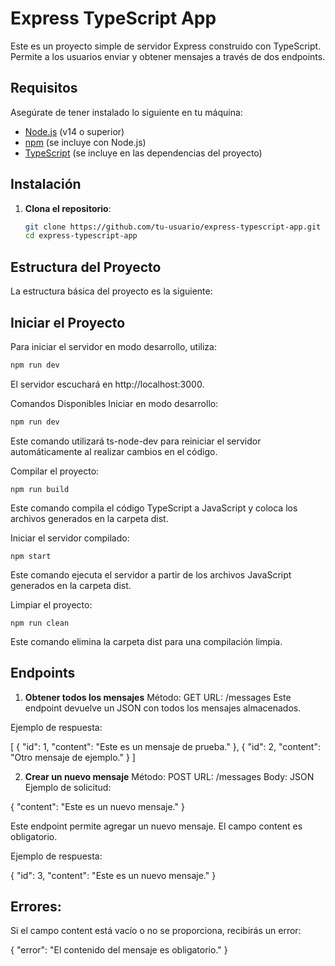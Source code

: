 # Express TypeScript App

Este es un proyecto simple de servidor Express construido con TypeScript. Permite a los usuarios enviar y obtener mensajes a través de dos endpoints.

## Requisitos

Asegúrate de tener instalado lo siguiente en tu máquina:

- [Node.js](https://nodejs.org/) (v14 o superior)
- [npm](https://www.npmjs.com/) (se incluye con Node.js)
- [TypeScript](https://www.typescriptlang.org/) (se incluye en las dependencias del proyecto)

## Instalación

1. **Clona el repositorio**:

   ```bash
   git clone https://github.com/tu-usuario/express-typescript-app.git
   cd express-typescript-app
   ```

## Estructura del Proyecto

La estructura básica del proyecto es la siguiente:

## Iniciar el Proyecto

Para iniciar el servidor en modo desarrollo, utiliza:

```bash
npm run dev
```

El servidor escuchará en http://localhost:3000.

Comandos Disponibles
Iniciar en modo desarrollo:

```bash
npm run dev
```

Este comando utilizará ts-node-dev para reiniciar el servidor automáticamente al realizar cambios en el código.

Compilar el proyecto:

```
npm run build
```

Este comando compila el código TypeScript a JavaScript y coloca los archivos generados en la carpeta dist.

Iniciar el servidor compilado:

```
npm start
```

Este comando ejecuta el servidor a partir de los archivos JavaScript generados en la carpeta dist.

Limpiar el proyecto:

```
npm run clean
```

Este comando elimina la carpeta dist para una compilación limpia.

## Endpoints

1. **Obtener todos los mensajes**
   Método: GET
   URL: /messages
   Este endpoint devuelve un JSON con todos los mensajes almacenados.

Ejemplo de respuesta:

[ { "id": 1, "content": "Este es un mensaje de prueba." }, { "id": 2, "content": "Otro mensaje de ejemplo." } ]

2. **Crear un nuevo mensaje**
   Método: POST
   URL: /messages
   Body: JSON
   Ejemplo de solicitud:

{ "content": "Este es un nuevo mensaje." }

Este endpoint permite agregar un nuevo mensaje. El campo content es obligatorio.

Ejemplo de respuesta:

{ "id": 3, "content": "Este es un nuevo mensaje." }

## Errores:

Si el campo content está vacío o no se proporciona, recibirás un error:

{ "error": "El contenido del mensaje es obligatorio." }
